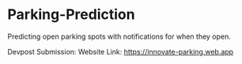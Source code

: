 # Parking-Prediction
Predicting open parking spots with notifications for when they open. 

Devpost Submission: 
Website Link: https://innovate-parking.web.app
